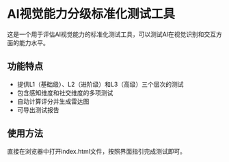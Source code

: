 # AI视觉能力分级标准化测试工具

这是一个用于评估AI视觉能力的标准化测试工具，可以测试AI在视觉识别和交互方面的能力水平。

## 功能特点

- 提供L1（基础级）、L2（进阶级）和L3（高级）三个层次的测试
- 包含感知维度和社交维度的多项测试
- 自动计算评分并生成雷达图
- 可导出测试报告

## 使用方法

直接在浏览器中打开index.html文件，按照界面指引完成测试即可。
